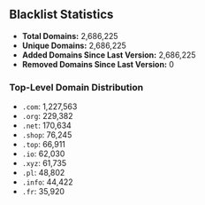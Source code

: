 ## Blacklist Statistics

- **Total Domains:** 2,686,225
- **Unique Domains:** 2,686,225
- **Added Domains Since Last Version:** 2,686,225
- **Removed Domains Since Last Version:** 0

### Top-Level Domain Distribution

-  `.com`: 1,227,563
-  `.org`: 229,382
-  `.net`: 170,634
-  `.shop`: 76,245
-  `.top`: 66,911
-  `.io`: 62,030
-  `.xyz`: 61,735
-  `.pl`: 48,802
-  `.info`: 44,422
-  `.fr`: 35,920
